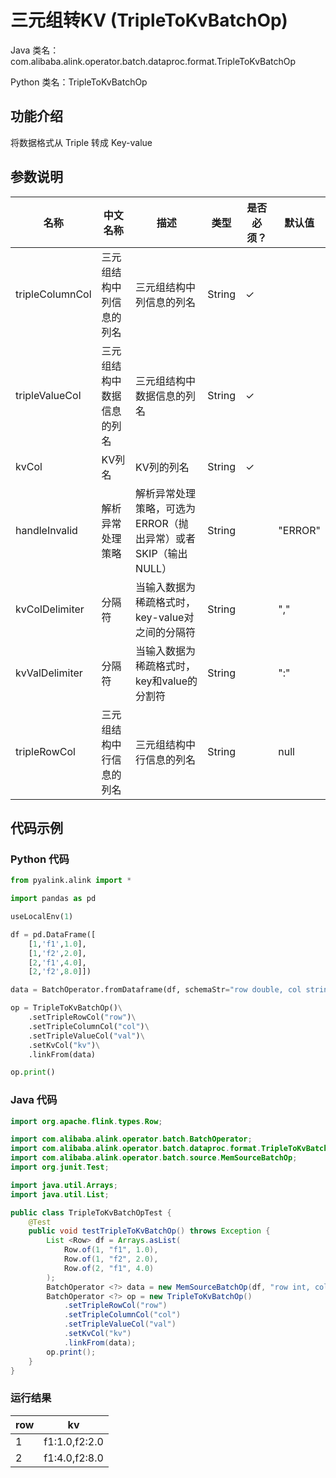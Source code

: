 # 三元组转KV (TripleToKvBatchOp)
Java 类名：com.alibaba.alink.operator.batch.dataproc.format.TripleToKvBatchOp

Python 类名：TripleToKvBatchOp


## 功能介绍
将数据格式从 Triple 转成 Key-value


## 参数说明

| 名称 | 中文名称 | 描述 | 类型 | 是否必须？ | 默认值 |
| --- | --- | --- | --- | --- | --- |
| tripleColumnCol | 三元组结构中列信息的列名 | 三元组结构中列信息的列名 | String | ✓ |  |
| tripleValueCol | 三元组结构中数据信息的列名 | 三元组结构中数据信息的列名 | String | ✓ |  |
| kvCol | KV列名 | KV列的列名 | String | ✓ |  |
| handleInvalid | 解析异常处理策略 | 解析异常处理策略，可选为ERROR（抛出异常）或者SKIP（输出NULL） | String |  | "ERROR" |
| kvColDelimiter | 分隔符 | 当输入数据为稀疏格式时，key-value对之间的分隔符 | String |  | "," |
| kvValDelimiter | 分隔符 | 当输入数据为稀疏格式时，key和value的分割符 | String |  | ":" |
| tripleRowCol | 三元组结构中行信息的列名 | 三元组结构中行信息的列名 | String |  | null |

## 代码示例
### Python 代码
```python
from pyalink.alink import *

import pandas as pd

useLocalEnv(1)

df = pd.DataFrame([
    [1,'f1',1.0],
    [1,'f2',2.0],
    [2,'f1',4.0],
    [2,'f2',8.0]])

data = BatchOperator.fromDataframe(df, schemaStr="row double, col string, val double")

op = TripleToKvBatchOp()\
    .setTripleRowCol("row")\
    .setTripleColumnCol("col")\
    .setTripleValueCol("val")\
    .setKvCol("kv")\
    .linkFrom(data)

op.print()
```
### Java 代码
```java
import org.apache.flink.types.Row;

import com.alibaba.alink.operator.batch.BatchOperator;
import com.alibaba.alink.operator.batch.dataproc.format.TripleToKvBatchOp;
import com.alibaba.alink.operator.batch.source.MemSourceBatchOp;
import org.junit.Test;

import java.util.Arrays;
import java.util.List;

public class TripleToKvBatchOpTest {
	@Test
	public void testTripleToKvBatchOp() throws Exception {
		List <Row> df = Arrays.asList(
			Row.of(1, "f1", 1.0),
			Row.of(1, "f2", 2.0),
			Row.of(2, "f1", 4.0)
		);
		BatchOperator <?> data = new MemSourceBatchOp(df, "row int, col string, val double");
		BatchOperator <?> op = new TripleToKvBatchOp()
			.setTripleRowCol("row")
			.setTripleColumnCol("col")
			.setTripleValueCol("val")
			.setKvCol("kv")
			.linkFrom(data);
		op.print();
	}
}
```

### 运行结果
    
|row|kv|
|---|---|
|1|f1:1.0,f2:2.0|
|2|f1:4.0,f2:8.0|
    
